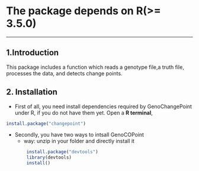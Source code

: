 # The package depends on R(>= 3.5.0)
--------------
## 1.Introduction
This package includes a function which reads a genotype file,a truth file, processes the data, and detects change points.
## 2. Installation
- First of all, you need install dependencies required by GenoChangePoint under R, if you do not have them yet. Open a **R terminal**,
```R
install.package("changepoint")
```
- Secondly, you have two ways to intsall GenoCOPoint
  - way: unzip in your folder and directly install it
    ```R
     install.package("devtools")
     library(devtools)
     install()
    ```